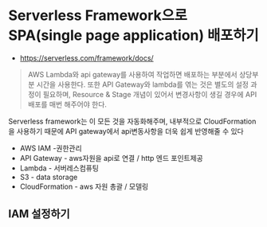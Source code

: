 # Serverless Framework으로 SPA(single page application) 배포하기
- https://serverless.com/framework/docs/


> AWS Lambda와 api gateway를 사용하여 작업하면 배포하는 부분에서 상당부분 시간을 사용한다. 또한 API Gateway와 lambda를 엮는 것은 별도의 설정 과정이 필요하며, Resource & Stage 개념이 있어서 변경사항이 생길 경우에 API배포를 매번 해주어야 한다.

Serverless framework는 이 모든 것을 자동화해주며, 내부적으로 CloudFormation을 사용하기 때문에 API gateway에서 api변동사항을 더욱 쉽게 반영해줄 수 있다

* AWS IAM -권한관리
* API Gateway - aws자원을 api로 연결 / http 엔드 포인트제공
* Lambda - 서버레스컴퓨팅
* S3 - data storage
* CloudFormation - aws 자원 총괄 / 모델링

## IAM 설정하기


